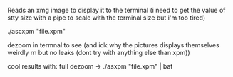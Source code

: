 Reads an xmg image to display it to the terminal (i need to get the value of stty size with a pipe to scale with the terminal size but i'm too tired)

./ascxpm "file.xpm" 

dezoom in termnal to see (and idk why the pictures displays themselves weirdly rn but no leaks (dont try with anything else than xpm))

cool results with: 
  full dezoom ->  ./asxpm "file.xpm" | bat
